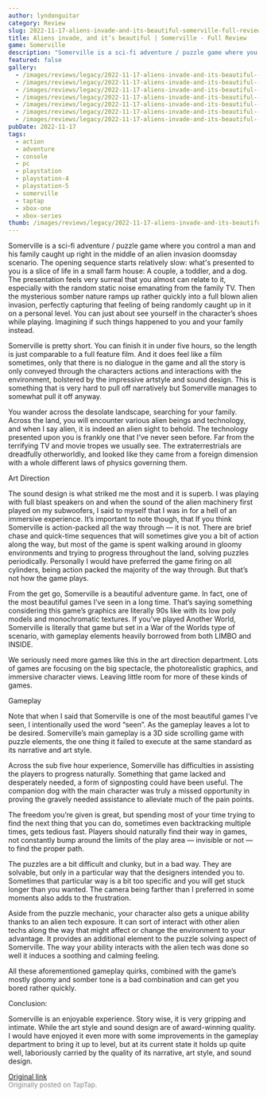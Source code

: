 ```yaml
---
author: lyndonguitar
category: Review
slug: 2022-11-17-aliens-invade-and-its-beautiful-somerville-full-review
title: Aliens invade, and it’s beautiful | Somerville - Full Review
game: Somerville
description: "Somerville is a sci-fi adventure / puzzle game where you control a man and his family caught up right in the middle of an alien invasion doomsday scenario. The opening sequence starts relatively slow: what's presented to you is a slice of life in a small farm house: A couple, a toddler, and a dog. The presentation feels very surreal that you almost can relate to it, especially with the random static noise emanating from the family TV. Then the mysterious somber nature ramps up rather quickly into a full blown alien invasion, perfectly capturing that feeling of being randomly caught up in it on a personal level. You can just about see yourself in the character’s shoes while playing. Imagining if such things happened to you and your family instead."
featured: false
gallery:
  - /images/reviews/legacy/2022-11-17-aliens-invade-and-its-beautiful--somerville---full-review-0.avif
  - /images/reviews/legacy/2022-11-17-aliens-invade-and-its-beautiful--somerville---full-review-1.avif
  - /images/reviews/legacy/2022-11-17-aliens-invade-and-its-beautiful--somerville---full-review-2.avif
  - /images/reviews/legacy/2022-11-17-aliens-invade-and-its-beautiful--somerville---full-review-3.avif
  - /images/reviews/legacy/2022-11-17-aliens-invade-and-its-beautiful--somerville---full-review-4.avif
  - /images/reviews/legacy/2022-11-17-aliens-invade-and-its-beautiful--somerville---full-review-5.avif
  - /images/reviews/legacy/2022-11-17-aliens-invade-and-its-beautiful--somerville---full-review-6.avif
pubDate: 2022-11-17
tags:
  - action
  - adventure
  - console
  - pc
  - playstation
  - playstation-4
  - playstation-5
  - somerville
  - taptap
  - xbox-one
  - xbox-series
thumb: /images/reviews/legacy/2022-11-17-aliens-invade-and-its-beautiful--somerville---full-review-0.avif
---
```


Somerville is a sci-fi adventure / puzzle game where you control a man and his family caught up right in the middle of an alien invasion doomsday scenario. The opening sequence starts relatively slow: what's presented to you is a slice of life in a small farm house: A couple, a toddler, and a dog. The presentation feels very surreal that you almost can relate to it, especially with the random static noise emanating from the family TV. Then the mysterious somber nature ramps up rather quickly into a full blown alien invasion, perfectly capturing that feeling of being randomly caught up in it on a personal level. You can just about see yourself in the character’s shoes while playing. Imagining if such things happened to you and your family instead.

Somerville is pretty short. You can finish it in under five hours, so the length is just comparable to a full feature film. And it does feel like a film sometimes, only that there is no dialogue in the game and all the story is only conveyed through the characters actions and interactions with the environment, bolstered by the impressive artstyle and sound design. This is something that is very hard to pull off narratively but Somerville manages to somewhat pull it off anyway.

You wander across the desolate landscape, searching for your family. Across the land, you will encounter various alien beings and technology, and when I say alien, it is indeed an alien sight to behold. The technology presented upon you is frankly one that I’ve never seen before. Far from the terrifying TV and movie tropes we usually see. The extraterrestrials are dreadfully otherworldly, and looked like they came from a foreign dimension with a whole different laws of physics governing them.

Art Direction

The sound design is what striked me the most and it is superb. I was playing with full blast speakers on and when the sound of the alien machinery first played on my subwoofers, I said to myself that I was in for a hell of an immersive experience. It’s important to note though, that If you think Somerville is action-packed all the way through — it is not. There are brief chase and quick-time sequences that will sometimes give you a bit of action along the way, but most of the game is spent walking around in gloomy environments and trying to progress throughout the land, solving puzzles periodically. Personally I would have preferred the game firing on all cylinders, being action packed the majority of the way through. But that’s not how the game plays.

From the get go, Somerville is a beautiful adventure game. In fact, one of the most beautiful games I’ve seen in a long time. That’s saying something considering this game’s graphics are literally 90s like with its low poly models and monochromatic textures. If you’ve played Another World, Somerville is literally that game but set in a War of the Worlds type of scenario, with gameplay elements heavily borrowed from both LIMBO and INSIDE.

We seriously need more games like this in the art direction department. Lots of games are focusing on the big spectacle, the photorealistic graphics, and immersive character views. Leaving little room for more of these kinds of games.

Gameplay

Note that when I said that Somerville is one of the most beautiful games I’ve seen, I intentionally used the word “seen”. As the gameplay leaves a lot to be desired. Somerville’s main gameplay is a 3D side scrolling game with puzzle elements, the one thing it failed to execute at the same standard as its narrative and art style.

Across the sub five hour experience, Somerville has difficulties in assisting the players to progress naturally. Something that game lacked and desperately needed, a form of signposting could have been useful. The companion dog with the main character was truly a missed opportunity in proving the gravely needed assistance to alleviate much of the pain points.

The freedom you’re given is great, but spending most of your time trying to find the next thing that you can do, sometimes even backtracking multiple times, gets tedious fast. Players should naturally find their way in games, not constantly bump around the limits of the play area — invisible or not — to find the proper path.

The puzzles are a bit difficult and clunky, but in a bad way. They are solvable, but only in a particular way that the designers intended you to. Sometimes that particular way is a bit too specific and you will get stuck longer than you wanted. The camera being farther than I preferred in some moments also adds to the frustration.

Aside from the puzzle mechanic, your character also gets a unique ability thanks to an alien tech exposure. It can sort of interact with other alien techs along the way that might affect or change the environment to your advantage. It provides an additional element to the puzzle solving aspect of Somerville. The way your ability interacts with the alien tech was done so well it induces a soothing and calming feeling.

All these aforementioned gameplay quirks, combined with the game’s mostly gloomy and somber tone is a bad combination and can get you bored rather quickly.

Conclusion:

Somerville is an enjoyable experience. Story wise, it is very gripping and intimate. While the art style and sound design are of award-winning quality. I would have enjoyed it even more with some improvements in the gameplay department to bring it up to level, but at its current state it holds up quite well, laboriously carried by the quality of its narrative, art style, and sound design.

[Original link](https://www.taptap.io/post/3025062)<br><span style="font-size: 0.95em; color: #888;">Originally posted on TapTap.</span>